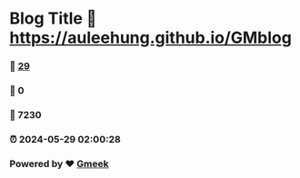 # Blog Title :link: https://auleehung.github.io/GMblog 
### :page_facing_up: [29](https://auleehung.github.io/GMblog/tag.html) 
### :speech_balloon: 0 
### :hibiscus: 7230 
### :alarm_clock: 2024-05-29 02:00:28 
### Powered by :heart: [Gmeek](https://github.com/Meekdai/Gmeek)
